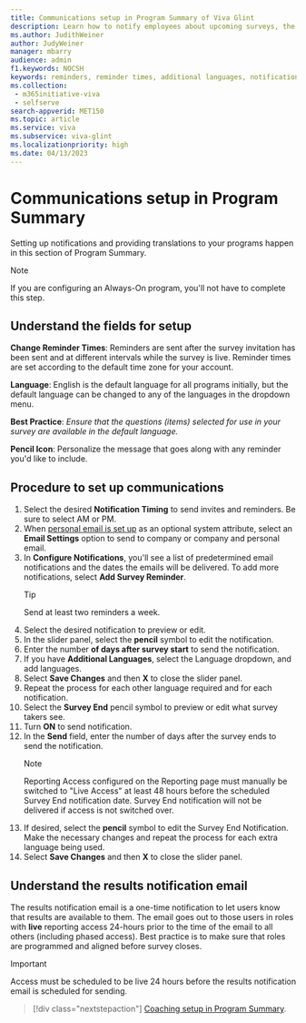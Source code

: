 ```yaml
---
title: Communications setup in Program Summary of Viva Glint
description: Learn how to notify employees about upcoming surveys, the window for taking a survey, and providing the survey in their preferred language is key.
ms.author: JudithWeiner
author: JudyWeiner
manager: mbarry
audience: admin
f1.keywords: NOCSH
keywords: reminders, reminder times, additional languages, notifications 
ms.collection: 
 - m365initiative-viva
 - selfserve
search-appverid: MET150
ms.topic: article
ms.service: viva
ms.subservice: viva-glint
ms.localizationpriority: high
ms.date: 04/13/2023
---
```


# Communications setup in Program Summary

Setting up notifications and providing translations to your programs happen in this section of Program Summary.

>[!NOTE]
> If you are configuring an Always-On program, you'll not have to complete this step.

## Understand the fields for setup

**Change Reminder Times**: Reminders are sent after the survey invitation has been sent and at different intervals while the survey is live. Reminder times are set according to the default time zone for your account.

**Language**: English is the default language for all programs initially, but the default language can be changed to any of the languages in the dropdown menu.

**Best Practice**: _Ensure that the questions (items) selected for use in your survey are available in the default language._

**Pencil Icon**: Personalize the message that goes along with any reminder you'd like to include.

## Procedure to set up communications

1. Select the desired **Notification Timing** to send invites and reminders. Be sure to select AM or PM.
2. When [personal email is set up](https://go.microsoft.com/fwlink/?linkid=2247991) as an optional system attribute, select an **Email Settings** option to send to company or company and personal email.
3. In **Configure Notifications**, you'll see a list of predetermined email notifications and the dates the emails will be delivered. To add more notifications, select **Add Survey Reminder**.
   >[!TIP]
   > Send at least two reminders a week.
4. Select the desired notification to preview or edit.
5. In the slider panel, select the **pencil** symbol to edit the notification.
6. Enter the number **of days after survey start** to send the notification.
7. If you have **Additional Languages**, select the Language dropdown, and add languages.
8. Select **Save Changes** and then **X** to close the slider panel.
9. Repeat the process for each other language required and for each notification.
10. Select the **Survey End** pencil symbol to preview or edit what survey takers see.
   1. Turn **ON** to send notification.
   2. In the **Send** field, enter the number of days after the survey ends to send the notification.
       >[!NOTE]
       >Reporting Access configured on the Reporting page must manually be switched to "Live Access" at least 48 hours before the scheduled Survey End notification date. Survey End notification will not be delivered if access is not switched over.
   3. If desired, select the **pencil** symbol to edit the Survey End Notification. Make the necessary changes and repeat the process for each extra language being used.
   4. Select **Save Changes** and then **X** to close the slider panel.

## Understand the results notification email

The results notification email is a one-time notification to let users know that results are available to them. The email goes out to those users in roles with **live** reporting access 24-hours prior to the time of the email to all others (including phased access). Best practice is to make sure that roles are programmed and aligned before survey closes. 

> [!IMPORTANT]
> Access must be scheduled to be live 24 hours before the results notification email is scheduled for sending.


> [!div class="nextstepaction"]
> [Coaching setup in Program Summary](https://go.microsoft.com/fwlink/?linkid=2231416).
